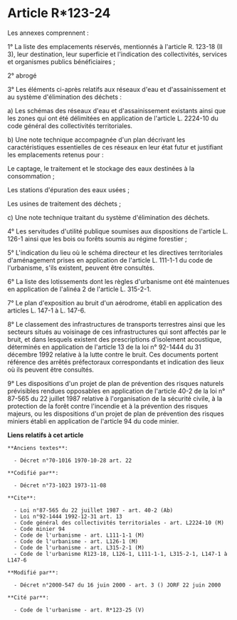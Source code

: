 # Article R*123-24

Les annexes comprennent :

1° La liste des emplacements réservés, mentionnés à l'article R. 123-18 (II 3), leur destination, leur superficie et
l'indication des collectivités, services et organismes publics bénéficiaires ;

2°  abrogé

3° Les éléments ci-après relatifs aux réseaux d'eau et d'assainissement et au système d'élimination des déchets :

a) Les schémas des réseaux d'eau et d'assainissement existants ainsi que les zones qui ont été délimitées en application de
l'article L. 2224-10 du code général des collectivités territoriales.

b) Une note technique accompagnée d'un plan décrivant les caractéristiques essentielles de ces réseaux en leur état futur et
justifiant les emplacements retenus pour :

Le captage, le traitement et le stockage des eaux destinées à la consommation ;

Les stations d'épuration des eaux usées ;

Les usines de traitement des déchets ;

c) Une note technique traitant du système d'élimination des déchets.

4° Les servitudes d'utilité publique soumises aux dispositions de l'article L. 126-1 ainsi que les bois ou forêts soumis au
régime forestier ;

5° L'indication du lieu où le schéma directeur et les directives territoriales d'aménagement prises en application de
l'article L. 111-1-1 du code de l'urbanisme, s'ils existent, peuvent être consultés.

6° La liste des lotissements dont les règles d'urbanisme ont été maintenues en application de l'alinéa 2 de l'article L.
315-2-1.

7° Le plan d'exposition au bruit d'un aérodrome, établi en application des articles L. 147-1 à L. 147-6.

8° Le classement des infrastructures de transports terrestres ainsi que les secteurs situés au voisinage de ces
infrastructures qui sont affectés par le bruit, et dans lesquels existent des prescriptions d'isolement acoustique,
déterminés en application de l'article 13 de la loi n° 92-1444 du 31 décembre 1992 relative à la lutte contre le bruit. Ces
documents portent référence des arrêtés préfectoraux correspondants et indication des lieux où ils peuvent être consultés.

9° Les dispositions d'un projet de plan de prévention des risques naturels prévisibles rendues opposables en application de
l'article 40-2 de la loi n° 87-565 du 22 juillet 1987 relative à l'organisation de la sécurité civile, à la protection de la
forêt contre l'incendie et à la prévention des risques majeurs, ou les dispositions d'un projet de plan de prévention des
risques miniers établi en application de l'article 94 du code minier.

**Liens relatifs à cet article**

	**Anciens textes**:

	  - Décret n°70-1016 1970-10-28 art. 22

	**Codifié par**:

	  - Décret n°73-1023 1973-11-08

	**Cite**:

	  - Loi n°87-565 du 22 juillet 1987 - art. 40-2 (Ab)
	  - Loi n°92-1444 1992-12-31 art. 13
	  - Code général des collectivités territoriales - art. L2224-10 (M)
	  - Code minier 94
	  - Code de l'urbanisme - art. L111-1-1 (M)
	  - Code de l'urbanisme - art. L126-1 (M)
	  - Code de l'urbanisme - art. L315-2-1 (M)
	  - Code de l'urbanisme R123-18, L126-1, L111-1-1, L315-2-1, L147-1 à L147-6

	**Modifié par**:

	  - Décret n°2000-547 du 16 juin 2000 - art. 3 () JORF 22 juin 2000

	**Cité par**:

	  - Code de l'urbanisme - art. R*123-25 (V)
